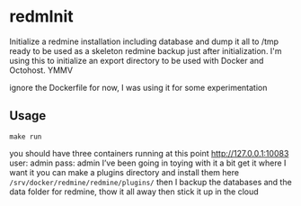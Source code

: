 # redmInit
Initialize a redmine installation including database and dump it all to /tmp ready to be used as a skeleton redmine backup just after initialization.  I'm using this to initialize an export directory to be used with Docker and Octohost. YMMV

ignore the Dockerfile for now, I was using it for some experimentation

## Usage
`make run` 

you should have three containers running at this point 
http://127.0.0.1:10083
user: admin pass: admin
I’ve been going in toying with it a bit get it where I want it
you can make a plugins directory and install them here
`/srv/docker/redmine/redmine/plugins/`
then I backup the databases and the data folder for redmine,
thow it all away then stick it up in the cloud
